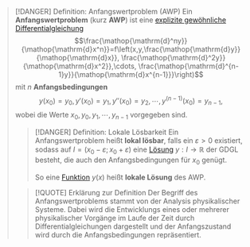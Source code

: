 > [!DANGER] Definition: Anfangswertproblem (AWP)
> Ein **Anfangswertproblem** (kurz **AWP**) ist eine [explizite gewöhnliche Differentialgleichung](Gewöhnliche%20Differentialgleichung.md)
> $$\frac{\mathop{\mathrm{d}^ny}}{\mathop{\mathrm{d}x^n}}=f\left(x,y,\frac{\mathop{\mathrm{d}y}}{\mathop{\mathrm{d}x}}, \frac{\mathop{\mathrm{d}^2y}}{\mathop{\mathrm{d}x^2}},\cdots, \frac{\mathop{\mathrm{d}^{n-1}y}}{\mathop{\mathrm{d}x^{n-1}}}\right)$$
> mit $n$ **Anfangsbedingungen** 
> $$y(x_0) = y_0, y'(x_0)=y_1, y''(x_0)=y_2,\cdots, y^{(n-1)}(x_0)=y_{n-1},$$
> wobei die Werte $x_0,y_0,y_1,\cdots,y_{n-1}$ vorgegeben sind.
> > [!DANGER] Definition: Lokale Lösbarkeit
> > Ein Anfangswertproblem heißt **lokal lösbar**, falls ein $\varepsilon \gt 0$ existiert, sodass auf $I = (x_0-\varepsilon;x_0+\varepsilon)$ eine [Lösung](Gewöhnliche%20Differentialgleichung.md) $y:I\to\mathbb{R}$  der GDGL besteht, die auch den Anfangsbedingungen für $x_0$ genügt. 
> > 
> > So eine [Funktion](../../Funktionen/Funktion.md) $y(x)$ heißt **lokale Lösung** des AWP.
> 
> > [!QUOTE] Erklärung zur Definition
> > Der Begriff des Anfangswertproblems stammt von der Analysis physikalischer Systeme. Dabei wird die Entwicklungs eines oder mehrerer physikalischer Vorgänge im Laufe der Zeit durch Differentialgleichungen dargestellt und der Anfangszustand wird durch die Anfangsbedingungen repräsentiert.

